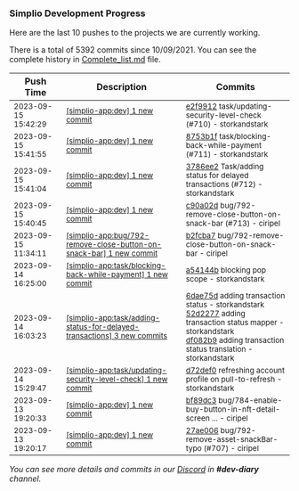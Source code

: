 
### Simplio Development Progress

Here are the last 10 pushes to the projects we are currently working.

There is a total of 5392 commits since 10/09/2021. You can see the complete history in
 [Complete_list.md](Complete_list.md) file.

| Push Time | Description | Commits |
| --- | --- | --- |
| <sub>2023-09-15 15:42:29</sub> | <sub>[[simplio-app:dev] 1 new commit](https://github.com/SimplioOfficial/simplio-app/commit/e2f99128cfbb5311691c810c680bf7d449f6666b)</sub> | <sub>[e2f9912](https://github.com/SimplioOfficial/simplio-app/commit/e2f99128cfbb5311691c810c680bf7d449f6666b) task/updating-security-level-check (#710) - storkandstark</sub> |
| <sub>2023-09-15 15:41:55</sub> | <sub>[[simplio-app:dev] 1 new commit](https://github.com/SimplioOfficial/simplio-app/commit/8753b1f6eb1b88dc0bea2f2b7145a5dad4d5803d)</sub> | <sub>[8753b1f](https://github.com/SimplioOfficial/simplio-app/commit/8753b1f6eb1b88dc0bea2f2b7145a5dad4d5803d) task/blocking-back-while-payment (#711) - storkandstark</sub> |
| <sub>2023-09-15 15:41:04</sub> | <sub>[[simplio-app:dev] 1 new commit](https://github.com/SimplioOfficial/simplio-app/commit/3786ee23d1a008a69a4703e63873b8193e5b3c81)</sub> | <sub>[3786ee2](https://github.com/SimplioOfficial/simplio-app/commit/3786ee23d1a008a69a4703e63873b8193e5b3c81) Task/adding status for delayed transactions (#712) - storkandstark</sub> |
| <sub>2023-09-15 15:40:45</sub> | <sub>[[simplio-app:dev] 1 new commit](https://github.com/SimplioOfficial/simplio-app/commit/c90a02d897e935571e846d4d05722da9346181b7)</sub> | <sub>[c90a02d](https://github.com/SimplioOfficial/simplio-app/commit/c90a02d897e935571e846d4d05722da9346181b7) bug/792-remove-close-button-on-snack-bar (#713) - ciripel</sub> |
| <sub>2023-09-15 11:34:11</sub> | <sub>[[simplio-app:bug/792-remove-close-button-on-snack-bar] 1 new commit](https://github.com/SimplioOfficial/simplio-app/commit/b2fcba75194e214a00ced22fdbf8212aff504d93)</sub> | <sub>[b2fcba7](https://github.com/SimplioOfficial/simplio-app/commit/b2fcba75194e214a00ced22fdbf8212aff504d93) bug/792-remove-close-button-on-snack-bar - ciripel</sub> |
| <sub>2023-09-14 16:25:00</sub> | <sub>[[simplio-app:task/blocking-back-while-payment] 1 new commit](https://github.com/SimplioOfficial/simplio-app/commit/a54144b6506379286ea1be21d0c6570e0d8e1dfe)</sub> | <sub>[a54144b](https://github.com/SimplioOfficial/simplio-app/commit/a54144b6506379286ea1be21d0c6570e0d8e1dfe) blocking pop scope - storkandstark</sub> |
| <sub>2023-09-14 16:03:23</sub> | <sub>[[simplio-app:task/adding-status-for-delayed-transactions] 3 new commits](https://github.com/SimplioOfficial/simplio-app/compare/6dae75d6dc81^...df082b97ddd4)</sub> | <sub>[6dae75d](https://github.com/SimplioOfficial/simplio-app/commit/6dae75d6dc8102124548b9546899d91aed224d2a) adding transaction status - storkandstark<br>[52d2277](https://github.com/SimplioOfficial/simplio-app/commit/52d2277f4f57dfb25201c4c2ff6910b85c80696b) adding transaction status mapper - storkandstark<br>[df082b9](https://github.com/SimplioOfficial/simplio-app/commit/df082b97ddd4592466d70af99f64c00f118c9b6f) adding transaction status translation - storkandstark</sub> |
| <sub>2023-09-14 15:29:47</sub> | <sub>[[simplio-app:task/updating-security-level-check] 1 new commit](https://github.com/SimplioOfficial/simplio-app/commit/d72def090201f695569bed40d788c251b0bb1205)</sub> | <sub>[d72def0](https://github.com/SimplioOfficial/simplio-app/commit/d72def090201f695569bed40d788c251b0bb1205) refreshing account profile on pull-to-refresh - storkandstark</sub> |
| <sub>2023-09-13 19:20:33</sub> | <sub>[[simplio-app:dev] 1 new commit](https://github.com/SimplioOfficial/simplio-app/commit/bf89dc34f32e5e5024feb0343169b0cb3787df92)</sub> | <sub>[bf89dc3](https://github.com/SimplioOfficial/simplio-app/commit/bf89dc34f32e5e5024feb0343169b0cb3787df92) bug/784-enable-buy-button-in-nft-detail-screen ... - ciripel</sub> |
| <sub>2023-09-13 19:20:17</sub> | <sub>[[simplio-app:dev] 1 new commit](https://github.com/SimplioOfficial/simplio-app/commit/27ae006e47181f0c3faf3a4090a49b0b4e91b8ff)</sub> | <sub>[27ae006](https://github.com/SimplioOfficial/simplio-app/commit/27ae006e47181f0c3faf3a4090a49b0b4e91b8ff) bug/792-remove-asset-snackBar-typo (#707) - ciripel</sub> |

_You can see more details and commits in our [Discord](https://discord.gg/aKhjuwZmdP) in **#dev-diary** channel._

